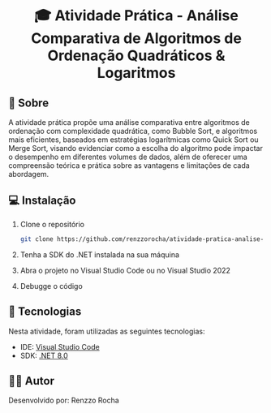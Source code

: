 <h1 align="center"> 🎓 Atividade Prática - Análise Comparativa de Algoritmos de Ordenação Quadráticos & Logaritmos</h1>

<h2 id=sobre>📜 Sobre</h2>

A atividade prática propõe uma análise comparativa entre algoritmos de ordenação com complexidade quadrática, 
como Bubble Sort, e algoritmos mais eficientes, baseados em estratégias logarítmicas como Quick Sort ou Merge Sort, 
visando evidenciar como a escolha do algoritmo pode impactar o desempenho em diferentes volumes de dados, 
além de oferecer uma compreensão teórica e prática sobre as vantagens e limitações de cada abordagem.

<h2 id=instalacao>💻 Instalação</h2>

1. Clone o repositório
   ```sh
   git clone https://github.com/renzzorocha/atividade-pratica-analise-algoritmos
   ```

2. Tenha a SDK do .NET instalada na sua máquina

3. Abra o projeto no Visual Studio Code ou no Visual Studio 2022
   
4. Debugge o código

<h2 id=tecnologias>🧰 Tecnologias</h2>

Nesta atividade, foram utilizadas as seguintes tecnologias:

- IDE: <a href="https://code.visualstudio.com/download">Visual Studio Code</a>
- SDK: <a href="https://dotnet.microsoft.com/pt-br/download/dotnet/8.0">.NET 8.0</a>

<h2 id=autor>🧑‍💻 Autor</h2>

Desenvolvido por: Renzzo Rocha</a>
